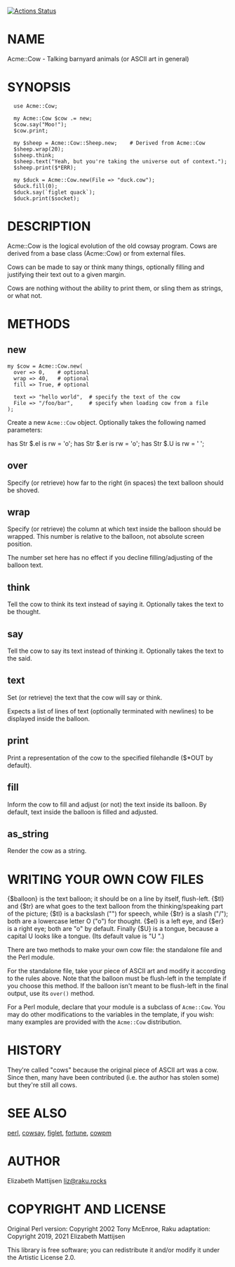 [![Actions Status](https://github.com/lizmat/Acme-Cow/workflows/test/badge.svg)](https://github.com/lizmat/Acme-Cow/actions)

NAME
====

Acme::Cow - Talking barnyard animals (or ASCII art in general)

SYNOPSIS
========

```perl6
  use Acme::Cow;

  my Acme::Cow $cow .= new;
  $cow.say("Moo!");
  $cow.print;

  my $sheep = Acme::Cow::Sheep.new;    # Derived from Acme::Cow
  $sheep.wrap(20);
  $sheep.think;
  $sheep.text("Yeah, but you're taking the universe out of context.");
  $sheep.print($*ERR);

  my $duck = Acme::Cow.new(File => "duck.cow");
  $duck.fill(0);
  $duck.say(`figlet quack`);
  $duck.print($socket);
```

DESCRIPTION
===========

Acme::Cow is the logical evolution of the old cowsay program. Cows are derived from a base class (Acme::Cow) or from external files.

Cows can be made to say or think many things, optionally filling and justifying their text out to a given margin.

Cows are nothing without the ability to print them, or sling them as strings, or what not.

METHODS
=======

new
---

    my $cow = Acme::Cow.new(
      over => 0,    # optional
      wrap => 40,   # optional
      fill => True, # optional

      text => "hello world",  # specify the text of the cow
      File => "/foo/bar",     # specify when loading cow from a file
    );

Create a new `Acme::Cow` object. Optionally takes the following named parameters:

has Str $.el is rw = 'o'; has Str $.er is rw = 'o'; has Str $.U is rw = ' ';

over
----

Specify (or retrieve) how far to the right (in spaces) the text balloon should be shoved.

wrap
----

Specify (or retrieve) the column at which text inside the balloon should be wrapped. This number is relative to the balloon, not absolute screen position.

The number set here has no effect if you decline filling/adjusting of the balloon text.

think
-----

Tell the cow to think its text instead of saying it. Optionally takes the text to be thought.

say
---

Tell the cow to say its text instead of thinking it. Optionally takes the text to the said.

text
----

Set (or retrieve) the text that the cow will say or think.

Expects a list of lines of text (optionally terminated with newlines) to be displayed inside the balloon.

print
-----

Print a representation of the cow to the specified filehandle ($*OUT by default).

fill
----

Inform the cow to fill and adjust (or not) the text inside its balloon. By default, text inside the balloon is filled and adjusted.

as_string
---------

Render the cow as a string.

WRITING YOUR OWN COW FILES
==========================

{$balloon} is the text balloon; it should be on a line by itself, flush-left. {$tl} and {$tr} are what goes to the text balloon from the thinking/speaking part of the picture; {$tl} is a backslash ("\") for speech, while {$tr} is a slash ("/"); both are a lowercase letter O ("o") for thought. {$el} is a left eye, and {$er} is a right eye; both are "o" by default. Finally {$U} is a tongue, because a capital U looks like a tongue. (Its default value is "U ".) 

There are two methods to make your own cow file: the standalone file and the Perl module.

For the standalone file, take your piece of ASCII art and modify it according to the rules above. Note that the balloon must be flush-left in the template if you choose this method. If the balloon isn't meant to be flush-left in the final output, use its `over()` method.

For a Perl module, declare that your module is a subclass of `Acme::Cow`. You may do other modifications to the variables in the template, if you wish: many examples are provided with the `Acme::Cow` distribution.

HISTORY
=======

They're called "cows" because the original piece of ASCII art was a cow. Since then, many have been contributed (i.e. the author has stolen some) but they're still all cows.

SEE ALSO
========

[perl](perl), [cowsay](cowsay), [figlet](figlet), [fortune](fortune), [cowpm](cowpm)

AUTHOR
======

Elizabeth Mattijsen <liz@raku.rocks>

COPYRIGHT AND LICENSE
=====================

Original Perl version: Copyright 2002 Tony McEnroe, Raku adaptation: Copyright 2019, 2021 Elizabeth Mattijsen

This library is free software; you can redistribute it and/or modify it under the Artistic License 2.0.

